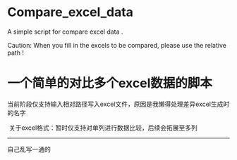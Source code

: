 # Compare_excel_data
 A simple script for compare excel data .

 Caution:
  When you fill in the excels to be compared, please use the relative path !

# 一个简单的对比多个excel数据的脚本

​	当前阶段仅支持输入相对路径写入excel文件，原因是我懒得处理差异excel生成时的名字



​	关于excel格式：暂时仅支持对单列进行数据比较，后续会拓展至多列



---
自己乱写一通的
